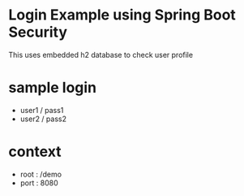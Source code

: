 # Login Example using Spring Boot Security
This uses embedded h2 database to check user profile

# sample login
* user1 / pass1
* user2 / pass2

# context
* root : /demo
* port : 8080
